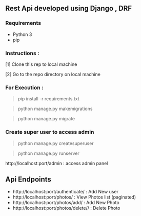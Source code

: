 ## Rest Api developed using Django , DRF

### Requirements

* Python 3
* pip


### Instructions :

[1] Clone this rep to local machine

[2] Go to the repo directory on local machine

### For Execution :

> pip install -r requirements.txt

> python manage.py makemigrations

> python manage.py migrate

### Create super user to access admin
> python manage.py createsuperuser

> python manage.py runserver

http://localhost:port/admin : access admin panel

## Api Endpoints

* http://localhost:port/authenticate/         : Add New user
* http://localhost:port/photos/               : View Photos list (paginated)
* http://localhost:port/photos/add/           : Add New Photo
* http://localhost:port/photos/delete/<id>/   : Delete Photo
